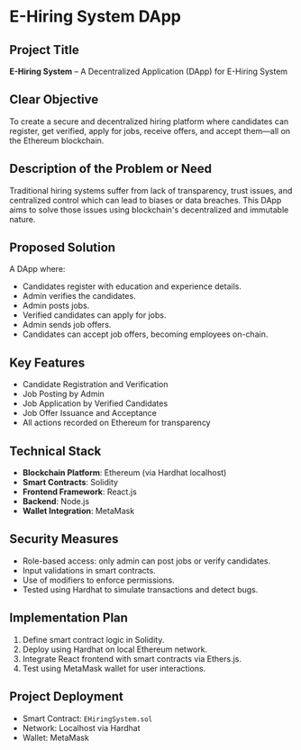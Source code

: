 
# E-Hiring System DApp

## Project Title
**E-Hiring System** – A Decentralized Application (DApp) for  E-Hiring System

## Clear Objective
To create a secure and decentralized hiring platform where candidates can register, get verified, apply for jobs, receive offers, and accept them—all on the Ethereum blockchain.

## Description of the Problem or Need
Traditional hiring systems suffer from lack of transparency, trust issues, and centralized control which can lead to biases or data breaches. This DApp aims to solve those issues using blockchain's decentralized and immutable nature.

## Proposed Solution
A DApp where:
- Candidates register with education and experience details.
- Admin verifies the candidates.
- Admin posts jobs.
- Verified candidates can apply for jobs.
- Admin sends job offers.
- Candidates can accept job offers, becoming employees on-chain.

## Key Features
- Candidate Registration and Verification
- Job Posting by Admin
- Job Application by Verified Candidates
- Job Offer Issuance and Acceptance
- All actions recorded on Ethereum for transparency

## Technical Stack
- **Blockchain Platform**: Ethereum (via Hardhat localhost)
- **Smart Contracts**: Solidity
- **Frontend Framework**: React.js
- **Backend**: Node.js
- **Wallet Integration**: MetaMask

## Security Measures
- Role-based access: only admin can post jobs or verify candidates.
- Input validations in smart contracts.
- Use of modifiers to enforce permissions.
- Tested using Hardhat to simulate transactions and detect bugs.

## Implementation Plan
1. Define smart contract logic in Solidity.
2. Deploy using Hardhat on local Ethereum network.
3. Integrate React frontend with smart contracts via Ethers.js.
4. Test using MetaMask wallet for user interactions.


## Project Deployment
- Smart Contract: `EHiringSystem.sol`
- Network: Localhost via Hardhat
- Wallet: MetaMask

